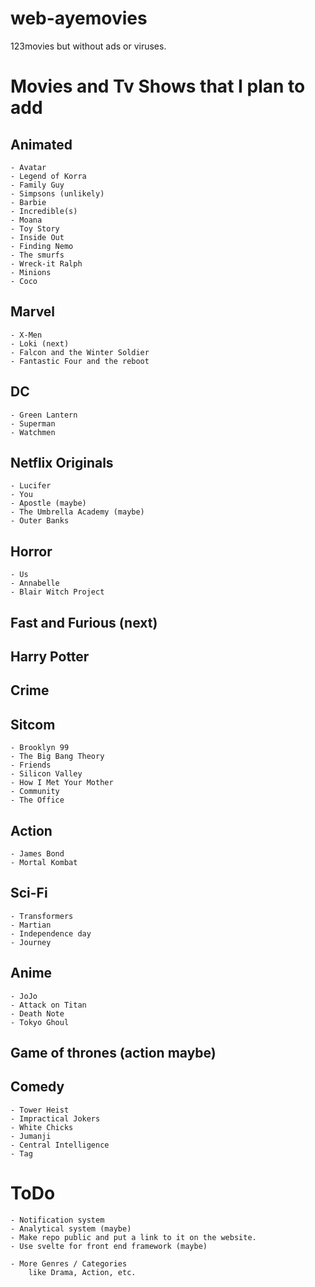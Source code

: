 # web-ayemovies
123movies but without ads or viruses.

# Movies and Tv Shows that I plan to add
## Animated
    - Avatar
    - Legend of Korra
    - Family Guy
    - Simpsons (unlikely)
    - Barbie
    - Incredible(s)
    - Moana
    - Toy Story
    - Inside Out
    - Finding Nemo
    - The smurfs
    - Wreck-it Ralph
    - Minions
    - Coco
    
## Marvel
    - X-Men
    - Loki (next)
    - Falcon and the Winter Soldier
    - Fantastic Four and the reboot

## DC
    - Green Lantern
    - Superman
    - Watchmen

## Netflix Originals
    - Lucifer
    - You
    - Apostle (maybe)
    - The Umbrella Academy (maybe)
    - Outer Banks

## Horror
    - Us
    - Annabelle
    - Blair Witch Project


## Fast and Furious (next)

## Harry Potter

## Crime

## Sitcom
    - Brooklyn 99
    - The Big Bang Theory
    - Friends
    - Silicon Valley
    - How I Met Your Mother
    - Community
    - The Office

## Action
    - James Bond
    - Mortal Kombat

## Sci-Fi
    - Transformers
    - Martian
    - Independence day
    - Journey

## Anime
    - JoJo
    - Attack on Titan
    - Death Note
    - Tokyo Ghoul

## Game of thrones (action maybe)

## Comedy
    - Tower Heist
    - Impractical Jokers
    - White Chicks
    - Jumanji
    - Central Intelligence
    - Tag
    
# ToDo
    - Notification system
    - Analytical system (maybe)
    - Make repo public and put a link to it on the website.
    - Use svelte for front end framework (maybe)

    - More Genres / Categories 
        like Drama, Action, etc.